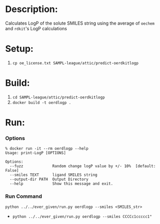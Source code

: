 # Description: 
Calculates LogP of the solute SMILES string using the average of `oechem` and `rdkit`'s LogP calculations

# Setup: 
1. `cp oe_license.txt SAMPL-league/attic/predict-oerdkitlogp`

# Build: 
1. `cd SAMPL-league/attic/predict-oerdkitlogp`
2. `docker build -t oerdlogp .`

# Run:
### Options
```
% docker run -it --rm oerdlogp --help
Usage: print-LogP [OPTIONS]

Options:
  --fuzz             Random change logP value by +/- 10%  [default: False]
  --smiles TEXT      ligand SMILES string
  --output-dir PATH  Output Directory
  --help             Show this message and exit.
```
### Run Command
`python ../../ever_given/run.py oerdlogp --smiles <SMILES_str>`
* `python ../../ever_given/run.py oerdlogp --smiles CCCCc1ccccc1"`
